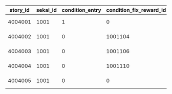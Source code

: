 |story_id|sekai_id|condition_entry|condition_fix_reward_id|condition_time|
| --- | --- | --- | --- | --- |
|4004001|1001|1|0|2022/04/01 0:00:00|
|4004002|1001|0|1001104|2022/04/01 0:00:00|
|4004003|1001|0|1001106|2022/04/01 0:00:00|
|4004004|1001|0|1001110|2022/04/01 0:00:00|
|4004005|1001|0|0|2022/04/02 0:00:00|